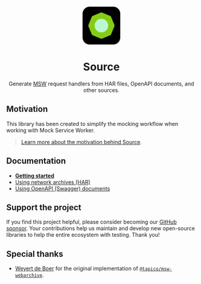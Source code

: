 <p align="center">
  <img src="media/source-logo.svg" width="100" alt="Source logo" />
</p>

<h1 align="center">Source</h1>

<p align="center">Generate <a href="https://github.com/mswjs/msw">MSW</a> request handlers from HAR files, OpenAPI documents, and other sources.</p>

## Motivation

This library has been created to simplify the mocking workflow when working with Mock Service Worker.

> [Learn more about the motivation behind Source](https://source.mswjs.io/docs/).

## Documentation

- [**Getting started**](https://source.mswjs.io/docs/getting-started)
- [Using network archives (HAR)](https://source.mswjs.io/docs/integrations/har)
- [Using OpenAPI (Swagger) documents](https://source.mswjs.io/docs/integrations/open-api)

## Support the project

If you find this project helpful, please consider becoming our [GitHub sponsor](https://github.com/sponsors/mswjs). Your contributions help us maintain and develop new open-source libraries to help the entire ecosystem with testing. Thank you!

## Special thanks

- [Weyert de Boer](https://github.com/weyert) for the original implementation of [`@tapico/msw-webarchive`](https://github.com/Tapico/tapico-msw-webarchive).
